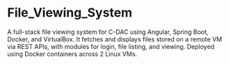 # File_Viewing_System
A full-stack file viewing system for C-DAC using Angular, Spring Boot, Docker, and VirtualBox. It fetches and displays files stored on a remote VM via REST APIs, with modules for login, file listing, and viewing. Deployed using Docker containers across 2 Linux VMs.
